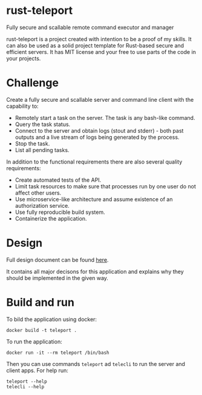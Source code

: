 # rust-teleport

Fully secure and scallable remote command executor and manager

rust-teleport is a project created with intention to be a proof of my skills. It can also be used as a solid project template for Rust-based secure and efficient servers. It has MIT license and your free to use parts of the code in your projects.

# Challenge

Create a fully secure and scallable server and command line client with the capability to:

- Remotely start a task on the server. The task is any bash-like command.
- Query the task status.
- Connect to the server and obtain logs (stout and stderr) - both past outputs and a live stream of logs being generated by the process.
- Stop the task.
- List all pending tasks.

In addition to the functional requirements there are also several quality requirements:

- Create automated tests of the API.
- Limit task resources to make sure that processes run by one user do not affect other users.
- Use microservice-like architecture and assume existence of an authorization service.
- Use fully reproducible build system.
- Containerize the application.

# Design

Full design document can be found [here](./docs/design.md).

It contains all major decisons for this application and explains why they should be implemented in the given way.

# Build and run

To bild the application using docker:

```
docker build -t teleport .
```

To run the application:

```
docker run -it --rm teleport /bin/bash
```

Then you can use commands `teleport` ad `telecli` to run the server and client apps. For help run:

```
teleport --help
telecli --help
```

